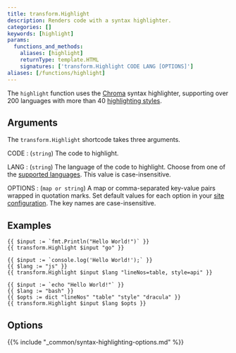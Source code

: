 ```yaml
---
title: transform.Highlight
description: Renders code with a syntax highlighter.
categories: []
keywords: [highlight]
params:
  functions_and_methods:
    aliases: [highlight]
    returnType: template.HTML
    signatures: ['transform.Highlight CODE LANG [OPTIONS]']
aliases: [/functions/highlight]
---
```


The `highlight` function uses the [Chroma] syntax highlighter, supporting over 200 languages with more than 40 [highlighting styles].

[chroma]: https://github.com/alecthomas/chroma
[highlighting styles]: /quick-reference/syntax-highlighting-styles/

## Arguments

The `transform.Highlight` shortcode takes three arguments.

CODE
: (`string`) The code to highlight.

LANG
: (`string`) The language of the code to highlight. Choose from one of the [supported languages]. This value is case-insensitive.

OPTIONS
: (`map or string`) A map or comma-separated key-value pairs wrapped in quotation marks. Set default values for each option in your [site configuration]. The key names are case-insensitive.

[site configuration]: /configuration/markup#highlight
[supported languages]: /content-management/syntax-highlighting#languages

## Examples

```go-html-template
{{ $input := `fmt.Println("Hello World!")` }}
{{ transform.Highlight $input "go" }}

{{ $input := `console.log('Hello World!');` }}
{{ $lang := "js" }}
{{ transform.Highlight $input $lang "lineNos=table, style=api" }}

{{ $input := `echo "Hello World!"` }}
{{ $lang := "bash" }}
{{ $opts := dict "lineNos" "table" "style" "dracula" }}
{{ transform.Highlight $input $lang $opts }}
```

## Options

{{% include "_common/syntax-highlighting-options.md" %}}
